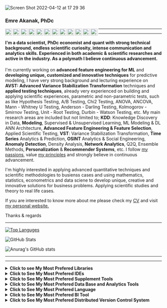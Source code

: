 ![Screen Shot 2022-04-12 at 17 29 36](https://user-images.githubusercontent.com/53918883/162985823-c4156881-576c-4898-a3d8-14e4a6d3bb59.png)



### Emre Akanak, PhDc



<p><a target="_blank" href="https://www.linkedin.com/in/emreakanak/">
  <img align="left" alt="LinkdeIN" width="22px" src="https://cdn.jsdelivr.net/npm/simple-icons@v3/icons/linkedin.svg"/>
</a>
  <a target="_blank" href="https://twitter.com/EmreAkanak">
  <img align="left" alt="Twitter" width="22px" src="https://cdn.jsdelivr.net/npm/simple-icons@v3/icons/twitter.svg"/>
<a target="_blank" href="https://public.tableau.com/app/profile/emreakanak">
  <img align="left" alt="Tableau" width="22px" src="https://cdn.jsdelivr.net/npm/simple-icons@v3/icons/tableau.svg"/>
</a>
 <a target="_blank" href="https://sites.google.com/view/emreakanak/portfolio?authuser=0">
  <img align="left" alt="Portfolio" width="22px" src="https://cdn.jsdelivr.net/npm/simple-icons@v3/icons/react.svg"/>
  </a>
  <a target="_blank" href="https://akanak.blogspot.com">
  <img align="left" alt="Blogger" width="22px" src="https://cdn.jsdelivr.net/npm/simple-icons@v3/icons/blogger.svg"/>
</a>
<a target="_blank" href="https://tedu.academia.edu/EmreAKANAK">
  <img align="left" alt="Academia" width="22px" src="https://cdn.jsdelivr.net/npm/simple-icons@v3/icons/academia.svg"/>
</a>
<a target="_blank" href="https://medium.com/@emreakanak">
  <img align="left" alt="Medium" width="22px" src="https://cdn.jsdelivr.net/npm/simple-icons@v3/icons/medium.svg"/>
</a>
    <a target="_blank" href="https://open.spotify.com/user/emreakanak">
  <img align="left" alt="Spotify" width="22px" src="https://cdn.jsdelivr.net/npm/simple-icons@v3/icons/spotify.svg"/>
 </a>
 <a target="_blank" href="https://www.instagram.com/emreakanak/">
 <img align="left" alt="Instagram" width="22px" src="https://cdn.jsdelivr.net/npm/simple-icons@v3/icons/instagram.svg"/>
 </a>
 <a target="_blank" href="mailto:dr.emre.akanak@gmail.com">
 <img align="left" alt="Gmail" width="22px" src="https://cdn.jsdelivr.net/npm/simple-icons@v3/icons/gmail.svg"/>
</a>
<a target="_blank" href="https://telegram.me/EmreAkanak">
  <img align="left" alt="Telegram" width="22px" src="https://cdn.jsdelivr.net/npm/simple-icons@v3/icons/telegram.svg"/>  
 </a>
<a target="_blank" href="https://api.whatsapp.com/send?phone=972587270983">
  <img align="left" alt="WhatsApp" width="22px" src="https://cdn.jsdelivr.net/npm/simple-icons@v3/icons/whatsapp.svg"/>  
 </a>
</a></p> 

------ 
---------------- 



#### I'm a data scientist, PhDc economist and quant with strong technical background, endless scientific curiosity, intense communication and analytics skills. Experienced in both academic & scientific researches and active in the industry. As a polymath I believe continuous advancement.

I'm currently working on **advanced feature engineering for ML** and **developing unique, customized and innovative techniques** for predictive modeling, I have very strong background and lecturing experience on **AVST: Advanced Variance Stabilization Transformation** techniques and **applied testing techniques**, already very experienced on building and applying scientific experiences, parametric and non-parametric tests, such as like Hypothesis Testing, A/B Testing, Chi2 Testing, ANOVA, ANCOVA, Mann - Whitney U Testing, Anderson - Darling Testing, Kolmogorov - Smirnov Testing, Unit - Root Testing, Durbin - Watson Testing, etc. My main research areas are included but not limited to; **KDD**: Knowledge Discovery in Data, **Modeling**, Supervised & Unsupervised Learning, ML Modeling & DL ANN Architecture, **Advanced Feature Engineering & Feature Selection**, Applied Scientific Testing, **VST**: Variance Stabilization Transformation, **Time Series** Analytics & Prediction, **OSINT** Analytics & Social Engineering, **Anomaly Detection**, Density Analysis, **Network Analytics**, Q2Q, Ensemble Methods, **Personalization** & **Recommender Systems**, etc. I follow <a href="https://sites.google.com/view/emreakanak/pursuite?authuser=0">my passions</a>, value <a href="https://sites.google.com/view/emreakanak/principles?authuser=0">my principles</a> and strongly believe in continuous advancement.


I'm highly interested in applying advanced quantitative techniques and scientific methodologies to busienss cases and using mathematics, statistics, econometrics and data sciene to develop unique, creative and innovative solutions for business problems. Applying scientific studies and theory to real life cases.

If you are interested to know more about me please check my <a href="https://drive.google.com/file/d/1vvIwqa5qqXGeklj6Lp08_Fj2FTXRJObg/view?usp=sharing">CV</a> and visit <a href="https://sites.google.com/view/emreakanak">my personal website.</a>

Thanks & regards

----------- 





[![Top Languges](https://github-readme-stats.vercel.app/api/top-langs/?username=EmreAkanak&langs_count=8)](https://github.com/EmreAkanak/github-readme-stats) 

![GitHub Stats](https://github-readme-stats.vercel.app/api?username=EmreAkanak&thene=radical)


![Anurag's GitHub stats](https://github-readme-stats.vercel.app/api?username=anuraghazra&show_icons=true&theme=radical)


--------- 
-------



<details>
  <summary><strong>Click to see My Most Prefered Libraries</strong></summary>
  <ol>

<p><a href="https://pytorch.org" target="_blank"><img src="https://img.shields.io/badge/-PyTorch-EE4C2C?logo=PyTorch&logoColor=fff"> <a href="https://www.tensorflow.org" target="_blank"><img src="https://img.shields.io/badge/-TensorFlow-FF6F00?logo=TensorFlow&logoColor=fff"> <a href="https://keras.io" target="_blank"><img src="https://img.shields.io/badge/-Keras-D00000?logo=Keras&logoColor=fff"> <a href="https://scikit-learn.org/stable/" target="_blank"><img src="https://img.shields.io/badge/-scikitlearn-F7931E?logo=scikit-learn&logoColor=fff"> <a href="https://plotly.com/" target="_blank"><img src="https://img.shields.io/badge/-Plotly-3F4F75?logo=Plotly&logoColor=fff"> <a href="https://pandas.pydata.org/" target="_blank"><img src="https://img.shields.io/badge/-Pandas-150458?logo=Pandas&logoColor=fff"> <a href="https://numpy.org" target="_blank"><img src="https://img.shields.io/badge/-NumPy-013243?logo=NumPy&logoColor=fff"> <a href="https://scipy.org" target="_blank"><img src="https://img.shields.io/badge/-SciPy-8CAAE6?logo=SciPy&logoColor=fff"> <a href="https://www.sympy.org/en/index.html" target="_blank"><img src="https://img.shields.io/badge/-SymPy-3B5526?logo=SymPy&logoColor=fff"> <a href="https://opencv.org" target="_blank"><img src="https://img.shields.io/badge/-OpenCV-5C3EE8?logo=OpenCV&logoColor=fff"></a></p> 

    

  </ol>
</details>


<details>
  <summary><strong>Click to See My Most Prefered IDEs</strong></summary>
  <ol>

<p><a href="https://jupyter.org" target="_blank"><img src="https://img.shields.io/badge/-Jupyter-F37636?logo=Jupyter&logoColor=fff"> <a href="https://colab.research.google.com" target="_blank"><img src="https://img.shields.io/badge/-Colab-F9AB00?logo=Colab&logoColor=fff"> <a href="https://code.visualstudio.com" target="_blank"><img src="https://img.shields.io/badge/-VisualStudioCode-007ACC?logo=VisualStudioCode&logoColor=fff"> <a href="https://www.anaconda.com" target="_blank"><img src="https://img.shields.io/badge/-Anaconda-44A833?logo=Spyder&logoColor=fff"> <a href="https://www.jetbrains.com/pycharm/" target="_blank"><img src="https://img.shields.io/badge/-PyCharm-000000?logo=PyCharm&logoColor=fff"> <a href="https://www.spyder-ide.org" target="_blank"><img src="https://img.shields.io/badge/-Spyder-FF0000?logo=Spyder&logoColor=fff"></a></p>  

  

</ol>
</details>

<details>
  <summary><strong>Click to See My Most Prefered Supplement Tools</strong></summary>
  <ol>

<p><a href="https://html5.org" target="_blank"><img src="https://img.shields.io/badge/-HTML-e34f26?logo=html5&logoColor=fff"> <a href="https://www.microsoft.com/en-ww/microsoft-365/excel" target="_blank"><img src="https://img.shields.io/badge/-MicrosoftExcel-217346?logo=MicrosoftExcel&logoColor=fff"> <a href="https://marketingplatform.google.com/about/analytics/" target="_blank"><img src="https://img.shields.io/badge/-GoogleAnalytics-E37400?logo=Google-Analytics&logoColor=fff"></a></p> 
  
</ol>
</details>


<details>
  <summary><strong>Click to See My Most Prefered Data Base and Analytics Tools</strong></summary>
  <ol>


<p><a href="https://www.postgresql.org" target="_blank"><img src="https://img.shields.io/badge/-PostgreSQL-4169E1?logo=PostgreSQL&logoColor=fff"> <a href="https://www.mysql.com" target="_blank"><img src="https://img.shields.io/badge/-MySQL-4479A1?logo=MySQL&logoColor=fff"></a> <a href="https://www.sqlite.org/index.html" target="_blank"><img src="https://img.shields.io/badge/-SQLite-003B57?logo=SQLite&logoColor=fff"></a></p> 
    
    
    
</ol>
</details>

<details>
  <summary><strong>Click to See My Most Prefered Language</strong></summary>
  <ol>

<p><a href="https://www.python.org" target="_blank"><img src="https://img.shields.io/badge/-Python-3776AB?logo=Python&logoColor=fff"></a></p>

</ol>
</details>


<details>
  <summary><strong>Click to See My Most Prefered BI Tool</strong></summary>
  <ol>


<p><a href="https://www.tableau.com" target="_blank"><img src="https://img.shields.io/badge/-Tableau-e97627?logo=Tableau&logoColor=fff"></a></p>  

    

  </ol>
</details>




<details>
  <summary><strong>Click to See My Most Prefered Distributed Version Control System</strong></summary>
  <ol>

<p><a href="https://git-scm.com" target="_blank"><img src="https://img.shields.io/badge/-Git-F05032?logo=Git&logoColor=fff"></a></p> 

</ol>
</details>

 
